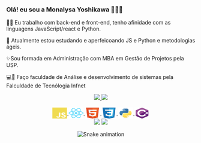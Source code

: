 ### Olá! eu sou a Monalysa Yoshikawa 👋👩‍💻


🐱‍💻 Eu trabalho com back-end e front-end, tenho afinidade com as linguagens JavaScript/react e Python. 

🌱 Atualmente estou estudando e aperfeicoando JS e Python e metodologias ágeis. 

✨Sou formada em Administração com MBA em Gestão de Projetos pela USP.

💻📖 Faço faculdade de Análise e desenvolvimento de sistemas pela Falculdade de Tecnólogia Infnet



<div align="center">
  <a href="https://github.com/LysaKYoshikawa">
  <img height="180em" src="https://github-readme-stats.vercel.app/api?username=LysaKYoshikawa&show_icons=true&theme=dracula&include_all_commits=true&count_private=true"/>
  <img height="180em" src="https://github-readme-stats.vercel.app/api/top-langs/?username=LysaKYoshikawa&layout=compact&langs_count=7&theme=dracula"/>
</div>
<div align="center" style="display: inline_block"><br>
  <img align="center" alt="Lysa-Js" height="30" width="40" src="https://raw.githubusercontent.com/devicons/devicon/master/icons/javascript/javascript-plain.svg">
  <img align="center" alt="Lysa-React" height="30" width="40" src="https://raw.githubusercontent.com/devicons/devicon/master/icons/react/react-original.svg">
  <img align="center" alt="Lysa-HTML" height="30" width="40" src="https://raw.githubusercontent.com/devicons/devicon/master/icons/html5/html5-original.svg">
  <img align="center" alt="Lysa-CSS" height="30" width="40" src="https://raw.githubusercontent.com/devicons/devicon/master/icons/css3/css3-original.svg">
  <img align="center" alt="Lysa-Python" height="30" width="40" src="https://raw.githubusercontent.com/devicons/devicon/master/icons/python/python-original.svg">
  <img align="center" alt="Lysa-Csharp" height="30" width="40" src="https://raw.githubusercontent.com/devicons/devicon/master/icons/csharp/csharp-original.svg">
  
</div>

<div align="center">
  <a href = "mailto:monalysaklauck@gmail.com"><img src="https://img.shields.io/badge/-Gmail-%23333?style=for-the-badge&logo=gmail&logoColor=white" target="_blank"></a>
  <a href="https://www.linkedin.com/in/monalysa-yoshikawa/" target="_blank"><img src="https://img.shields.io/badge/-LinkedIn-%230077B5?style=for-the-badge&logo=linkedin&logoColor=white" target="_blank"></a> 
  
  ![Snake animation](https://github.com/LysaKYoshikawa/lysakyoshikawa/blob/output/github-contribution-grid-snake.svg)
  
</div>

